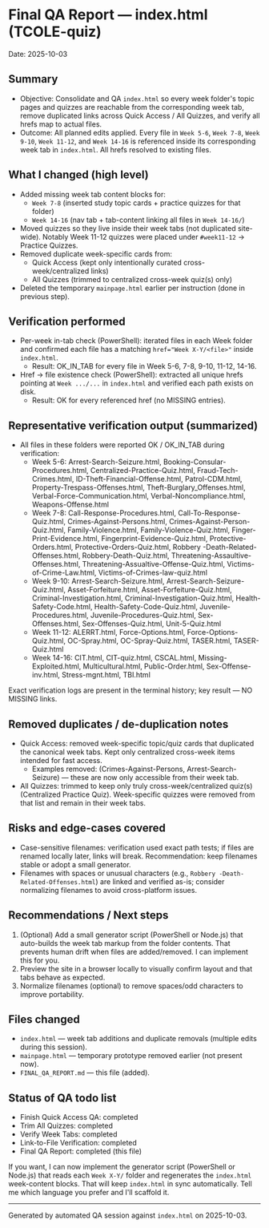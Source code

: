 # Final QA Report — index.html (TCOLE-quiz)

Date: 2025-10-03

Summary
-------
- Objective: Consolidate and QA `index.html` so every week folder's topic pages and quizzes are reachable from the corresponding week tab, remove duplicated links across Quick Access / All Quizzes, and verify all hrefs map to actual files.
- Outcome: All planned edits applied. Every file in `Week 5-6`, `Week 7-8`, `Week 9-10`, `Week 11-12`, and `Week 14-16` is referenced inside its corresponding week tab in `index.html`. All hrefs resolved to existing files.

What I changed (high level)
---------------------------
- Added missing week tab content blocks for:
  - `Week 7-8` (inserted study topic cards + practice quizzes for that folder)
  - `Week 14-16` (nav tab + tab-content linking all files in `Week 14-16/`)
- Moved quizzes so they live inside their week tabs (not duplicated site-wide). Notably Week 11-12 quizzes were placed under `#week11-12` → Practice Quizzes.
- Removed duplicate week-specific cards from:
  - Quick Access (kept only intentionally curated cross-week/centralized links)
  - All Quizzes (trimmed to centralized cross-week quiz(s) only)
- Deleted the temporary `mainpage.html` earlier per instruction (done in previous step).

Verification performed
---------------------
- Per-week in-tab check (PowerShell): iterated files in each Week folder and confirmed each file has a matching `href="Week X-Y/<file>"` inside `index.html`.
  - Result: OK_IN_TAB for every file in Week 5-6, 7-8, 9-10, 11-12, 14-16.
- Href → file existence check (PowerShell): extracted all unique hrefs pointing at `Week .../...` in `index.html` and verified each path exists on disk.
  - Result: OK for every referenced href (no MISSING entries).

Representative verification output (summarized)
--------------------------------------------
- All files in these folders were reported OK / OK_IN_TAB during verification:
  - Week 5-6: Arrest-Search-Seizure.html, Booking-Consular-Procedures.html, Centralized-Practice-Quiz.html, Fraud-Tech-Crimes.html, ID-Theft-Financial-Offense.html, Patrol-CDM.html, Property-Trespass-Offenses.html, Theft-Burglary_Offenses.html, Verbal-Force-Communication.html, Verbal-Noncompliance.html, Weapons-Offense.html
  - Week 7-8: Call-Response-Procedures.html, Call-To-Response-Quiz.html, Crimes-Against-Persons.html, Crimes-Against-Person-Quiz.html, Family-Violence.html, Family-Violence-Quiz.html, Finger-Print-Evidence.html, Fingerprint-Evidence-Quiz.html, Protective-Orders.html, Protective-Orders-Quiz.html, Robbery -Death-Related-Offenses.html, Robbery-Death-Quiz.html, Threatening-Assaultive-Offenses.html, Threatening-Assualtive-Offense-Quiz.html, Victims-of-Crime-Law.html, Victims-of-Crimes-law-quiz.html
  - Week 9-10: Arrest-Search-Seizure.html, Arrest-Search-Seizure-Quiz.html, Asset-Forfeiture.html, Asset-Forfeiture-Quiz.html, Criminal-Investigation.html, Criminal-Investigation-Quiz.html, Health-Safety-Code.html, Health-Safety-Code-Quiz.html, Juvenile-Procedures.html, Juvenile-Procedures-Quiz.html, Sex-Offenses.html, Sex-Offenses-Quiz.html, Unit-5-Quiz.html
  - Week 11-12: ALERRT.html, Force-Options.html, Force-Options-Quiz.html, OC-Spray.html, OC-Spray-Quiz.html, TASER.html, TASER-Quiz.html
  - Week 14-16: CIT.html, CIT-quiz.html, CSCAL.html, Missing-Exploited.html, Multicultural.html, Public-Order.html, Sex-Offense-inv.html, Stress-mgnt.html, TBI.html

Exact verification logs are present in the terminal history; key result — NO MISSING links.

Removed duplicates / de-duplication notes
--------------------------------------
- Quick Access: removed week-specific topic/quiz cards that duplicated the canonical week tabs. Kept only centralized cross-week items intended for fast access.
  - Examples removed: (Crimes-Against-Persons, Arrest-Search-Seizure) — these are now only accessible from their week tab.
- All Quizzes: trimmed to keep only truly cross-week/centralized quiz(s) (Centralized Practice Quiz). Week-specific quizzes were removed from that list and remain in their week tabs.

Risks and edge-cases covered
---------------------------
- Case-sensitive filenames: verification used exact path tests; if files are renamed locally later, links will break. Recommendation: keep filenames stable or adopt a small generator.
- Filenames with spaces or unusual characters (e.g., `Robbery -Death-Related-Offenses.html`) are linked and verified as-is; consider normalizing filenames to avoid cross-platform issues.

Recommendations / Next steps
---------------------------
1. (Optional) Add a small generator script (PowerShell or Node.js) that auto-builds the week tab markup from the folder contents. That prevents human drift when files are added/removed. I can implement this for you.
2. Preview the site in a browser locally to visually confirm layout and that tabs behave as expected.
3. Normalize filenames (optional) to remove spaces/odd characters to improve portability.

Files changed
-------------
- `index.html` — week tab additions and duplicate removals (multiple edits during this session).
- `mainpage.html` — temporary prototype removed earlier (not present now).
- `FINAL_QA_REPORT.md` — this file (added).

Status of QA todo list
----------------------
- Finish Quick Access QA: completed
- Trim All Quizzes: completed
- Verify Week Tabs: completed
- Link-to-File Verification: completed
- Final QA Report: completed (this file)

If you want, I can now implement the generator script (PowerShell or Node.js) that reads each `Week X-Y/` folder and regenerates the `index.html` week-content blocks. That will keep `index.html` in sync automatically. Tell me which language you prefer and I'll scaffold it.

---
Generated by automated QA session against `index.html` on 2025-10-03.
